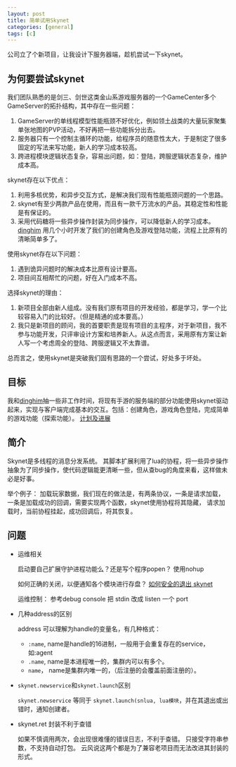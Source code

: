 ```yaml
---
layout: post
title: 简单试用Skynet
categories: [general]
tags: [c]
---
```


公司立了个新项目，让我设计下服务器端，趁机尝试一下skynet。

## 为何要尝试skynet ##
我们团队熟悉的是剑三、剑世这类金山系游戏服务器的一个GameCenter多个GameServer的拓扑结构，其中存在一些问题：

1. GameServer的单线程模型性能瓶颈不好优化，例如领土战类的大量玩家聚集单张地图的PVP活动，不好再把一些功能拆分出去。
1. 服务器只有一个控制主循环的功能，给程序员的随意性太大，于是制定了很多固定的写法来写功能，新人的学习成本较高。
1. 跨进程模块逻辑状态复杂，容易出问题，如：登陆，跨服逻辑状态复杂，维护成本高。
 
skynet存在以下优点：

1. 利用多核优势，和异步交互方式，是解决我们现有性能瓶颈问题的一个思路。
1. skynet有至少两款产品在使用，而且有一款千万流水的产品，其稳定性和性能是有保证的。
1. 采用代码糖将一些异步操作封装为同步操作，可以降低新人的学习成本。[dinghim] 用几个小时开发了我们的创建角色及游戏登陆功能，流程上比原有的清晰简单多了。

使用skynet存在以下问题：

1. 遇到诡异问题时的解决成本比原有设计要高。
1. 项目间互相帮忙的问题，好在入门成本不高。

选择skynet的理由：

1. 新项目全部由新人组成。没有我们原有项目的开发经验，都是学习，学一个比较容易入门的比较好。（但是精通的成本要高。）
1. 我只是新项目的顾问，我的首要职责是现有项目的主程序，对于新项目，我不参与功能开发，只评审设计方案和培养新人。从这点而言，采用原有方案让新人写一个考虑周全的登陆、跨服逻辑又不太靠谱。

总而言之，使用skynet是突破我们固有思路的一个尝试，好处多于坏处。

## 目标 ##
我和[dinghim]抽一些非工作时间，将现有手游的服务端的部分功能使用skynet驱动起来，实现与客户端完成基本的交互。包括：创建角色，游戏角色登陆，完成简单的游戏功能（探索功能）。
[计划及进展](https://github.com/dpull/skynet_demo/issues)

## 简介 ##
Skynet是多线程的消息分发系统。
其脚本扩展利用了lua的协程，将一些异步操作抽象为了同步操作，使代码逻辑能更清晰一些，但从查bug的角度来看，这样做未必是好事。

举个例子：
加载玩家数据，我们现在的做法是，有两条协议，一条是请求加载，一条是加载成功的回调，需要实现两个函数，skynet使用协程将其隐藏， 请求加载时，当前协程挂起，成功回调后，将其恢复。

## 问题 ##

- 运维相关
    
    启动要自己扩展守护进程功能么？还是写个程序popen？
    使用nohup

    如何正确的关闭，以便通知各个模块进行存盘？
    [如何安全的退出 skynet](http://blog.codingnow.com/2013/08/exit_skynet.html) 

    运维控制：
    参考debug console 把 stdin 改成 listen 一个 port

- 几种address的区别
    
    address 可以理解为handle的变量名，有几种格式：
    - `:name`, name是handle的16进制，一般用于会重复存在的service，如:agent
    - `.name`, name是本进程唯一的，集群内可以有多个。
    - `name`， name是集群内唯一的，（后注册的会覆盖前面注册的）。

- `skynet.newservice`和`skynet.launch`区别
    
    `skynet.newservice` 等同于 `skynet.launch(snlua, lua模块`，并在其退出或出错时，通知创建者。
    
- skynet.ret 封装不利于查错

    如果不慎调用两次，会出现很难懂的错误日志，不利于查错。
    只接受字符串参数，不支持自动打包。
    云风说这两个都是为了兼容老项目而无法改进其封装的形式。

[acai]: http://github.com/dpull
[dinghim]: https://github.com/dinghim